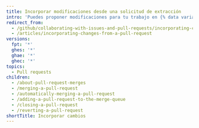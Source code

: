 ```yaml
---
title: Incorporar modificaciones desde una solicitud de extracción
intro: 'Puedes proponer modificaciones para tu trabajo en {% data variables.product.product_name %} a través de solicitudes de extracción. Aprende a crear, administrar y fusionar solicitudes de extracción.'
redirect_from:
  - /github/collaborating-with-issues-and-pull-requests/incorporating-changes-from-a-pull-request/
  - /articles/incorporating-changes-from-a-pull-request
versions:
  fpt: '*'
  ghes: '*'
  ghae: '*'
  ghec: '*'
topics:
  - Pull requests
children:
  - /about-pull-request-merges
  - /merging-a-pull-request
  - /automatically-merging-a-pull-request
  - /adding-a-pull-request-to-the-merge-queue
  - /closing-a-pull-request
  - /reverting-a-pull-request
shortTitle: Incorporar cambios
---
```


